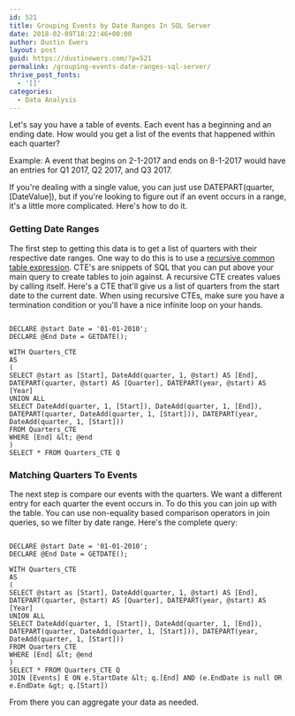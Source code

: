 ```yaml
---
id: 521
title: Grouping Events by Date Ranges In SQL Server
date: 2018-02-09T18:22:46+00:00
author: Dustin Ewers
layout: post
guid: https://dustinewers.com/?p=521
permalink: /grouping-events-date-ranges-sql-server/
thrive_post_fonts:
  - '[]'
categories:
  - Data Analysis
---
```

Let's say you have a table of events. Each event has a beginning and an ending date. How would you get a list of the events that happened within each quarter?

Example: A event that begins on 2-1-2017 and ends on 8-1-2017 would have an entries for Q1 2017, Q2 2017, and Q3 2017.

If you're dealing with a single value, you can just use DATEPART(quarter, [DateValue]), but if you're looking to figure out if an event occurs in a range, it's a little more complicated. Here's how to do it.
<h3>Getting Date Ranges</h3>
The first step to getting this data is to get a list of quarters with their respective date ranges. One way to do this is to use a <a href="https://technet.microsoft.com/en-us/library/ms186243(v=sql.105).aspx" target="_blank" rel="noopener">recursive common table expression</a>. CTE's are snippets of SQL that you can put above your main query to create tables to join against. A recursive CTE creates values by calling itself. Here's a CTE that'll give us a list of quarters from the start date to the current date. When using recursive CTEs, make sure you have a termination condition or you'll have a nice infinite loop on your hands.

~~~~

DECLARE @start Date = '01-01-2010';
DECLARE @End Date = GETDATE();

WITH Quarters_CTE
AS
(
SELECT @start as [Start], DateAdd(quarter, 1, @start) AS [End], DATEPART(quarter, @start) AS [Quarter], DATEPART(year, @start) AS [Year]
UNION ALL
SELECT DateAdd(quarter, 1, [Start]), DateAdd(quarter, 1, [End]), DATEPART(quarter, DateAdd(quarter, 1, [Start])), DATEPART(year, DateAdd(quarter, 1, [Start]))
FROM Quarters_CTE
WHERE [End] &lt; @end
)
SELECT * FROM Quarters_CTE Q

~~~~
<h3>Matching Quarters To Events</h3>
The next step is compare our events with the quarters. We want a different entry for each quarter the event occurs in. To do this you can join up with the table. You can use non-equality based comparison operators in join queries, so we filter by date range. Here's the complete query:

~~~~

DECLARE @start Date = '01-01-2010';
DECLARE @End Date = GETDATE();

WITH Quarters_CTE
AS
(
SELECT @start as [Start], DateAdd(quarter, 1, @start) AS [End], DATEPART(quarter, @start) AS [Quarter], DATEPART(year, @start) AS [Year]
UNION ALL
SELECT DateAdd(quarter, 1, [Start]), DateAdd(quarter, 1, [End]), DATEPART(quarter, DateAdd(quarter, 1, [Start])), DATEPART(year, DateAdd(quarter, 1, [Start]))
FROM Quarters_CTE
WHERE [End] &lt; @end
)
SELECT * FROM Quarters_CTE Q
JOIN [Events] E ON e.StartDate &lt; q.[End] AND (e.EndDate is null OR e.EndDate &gt; q.[Start])

~~~~

From there you can aggregate your data as needed.